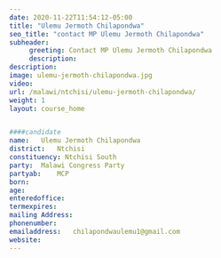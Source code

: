 ```yaml
---
date: 2020-11-22T11:54:12-05:00
title: "Ulemu Jermoth Chilapondwa"
seo_title: "contact MP Ulemu Jermoth Chilapondwa"
subheader:
     greeting: Contact MP Ulemu Jermoth Chilapondwa
     description: 
description: 
image: ulemu-jermoth-chilapondwa.jpg
video: 
url: /malawi/ntchisi/ulemu-jermoth-chilapondwa/
weight: 1
layout: course_home


####candidate
name:	Ulemu Jermoth Chilapondwa
district:	Ntchisi
constituency: Ntchisi South
party:	Malawi Congress Party
partyab:	MCP
born:
age: 
enteredoffice:	
termexpires:	
mailing Address:
phonenumber:	
emailaddress:	chilapondwaulemu1@gmail.com
website:	
---
```


